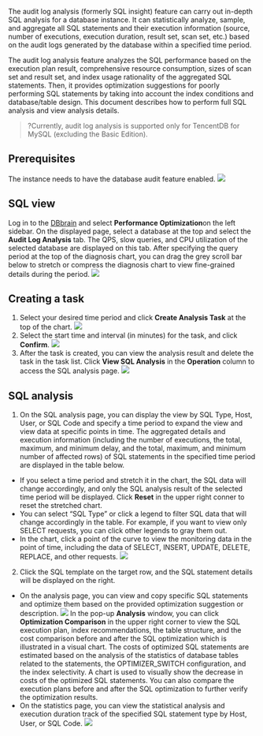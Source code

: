 The audit log analysis (formerly SQL insight) feature can carry out in-depth SQL analysis for a database instance. It can statistically analyze, sample, and aggregate all SQL statements and their execution information (source, number of executions, execution duration, result set, scan set, etc.) based on the audit logs generated by the database within a specified time period.

The audit log analysis feature analyzes the SQL performance based on the execution plan result, comprehensive resource consumption, sizes of scan set and result set, and index usage rationality of the aggregated SQL statements. Then, it provides optimization suggestions for poorly performing SQL statements by taking into account the index conditions and database/table design. This document describes how to perform full SQL analysis and view analysis details.
>?Currently, audit log analysis is supported only for TencentDB for MySQL (excluding the Basic Edition).

## Prerequisites
The instance needs to have the database audit feature enabled.
![](https://main.qcloudimg.com/raw/767fcbcdcb5cfdc6d14ee4b4159d5dba.png)


## SQL view
Log in to the [DBbrain](https://console.cloud.tencent.com/dbbrain/slow-sql) and select **Performance Optimization**on the left sidebar. On the displayed page, select a database at the top and select the **Audit Log Analysis** tab. The QPS, slow queries, and CPU utilization of the selected database are displayed on this tab. After specifying the query period at the top of the diagnosis chart, you can drag the grey scroll bar below to stretch or compress the diagnosis chart to view fine-grained details during the period.
![](https://main.qcloudimg.com/raw/48b60d99ce8dfb1ca4199aa7d6433382.png)

## Creating a task
1. Select your desired time period and click **Create Analysis Task** at the top of the chart.
![](https://main.qcloudimg.com/raw/a28ea22fd07b90ee1c1d12a86708f82d.png)
2. Select the start time and interval (in minutes) for the task, and click **Confirm**.
![](https://main.qcloudimg.com/raw/23ea17396f234f8ae920076f0994a61d.png)
3. After the task is created, you can view the analysis result and delete the task in the task list. Click **View SQL Analysis** in the **Operation** column to access the SQL analysis page.
![](https://main.qcloudimg.com/raw/77c67b4c07fc8ac44df6d7c41141f68d.png)

## SQL analysis
1. On the SQL analysis page, you can display the view by SQL Type, Host, User, or SQL Code and specify a time period to expand the view and view data at specific points in time. The aggregated details and execution information (including the number of executions, the total, maximum, and minimum delay, and the total, maximum, and minimum number of affected rows) of SQL statements in the specified time period are displayed in the table below.
 - If you select a time period and stretch it in the chart, the SQL data will change accordingly, and only the SQL analysis result of the selected time period will be displayed. Click **Reset** in the upper right conner to reset the stretched chart.
 - You can select “SQL Type” or click a legend to filter SQL data that will change accordingly in the table. For example, if you want to view only SELECT requests, you can click other legends to gray them out.
 - In the chart, click a point of the curve to view the monitoring data in the point of time, including the data of SELECT, INSERT, UPDATE, DELETE, REPLACE, and other requests.
![](https://main.qcloudimg.com/raw/5b14b4fabbec59c0d6641f6b422884eb.png)
2. Click the SQL template on the target row, and the SQL statement details will be displayed on the right.
 - On the analysis page, you can view and copy specific SQL statements and optimize them based on the provided optimization suggestion or description.
 ![](https://main.qcloudimg.com/raw/9b6da50c4eaa6563662bad04a39291d6.png)
In the pop-up **Analysis** window, you can click **Optimization Comparison** in the upper right corner to view the SQL execution plan, index recommendations, the table structure, and the cost comparison before and after the SQL optimization which is illustrated in a visual chart.
The costs of optimized SQL statements are estimated based on the analysis of the statistics of database tables related to the statements, the OPTIMIZER_SWITCH configuration, and the index selectivity. A chart is used to visually show the decrease in costs of the optimized SQL statements. You can also compare the execution plans before and after the SQL optimization to further verify the optimization results.
 - On the statistics page, you can view the statistical analysis and execution duration track of the specified SQL statement type by Host, User, or SQL Code.
 ![](https://main.qcloudimg.com/raw/eafba7f6e63371511824abf00d03dbf3.png)

